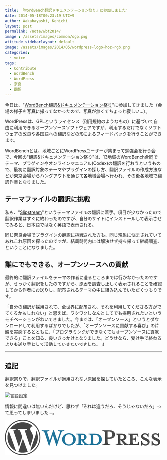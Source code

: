 ```yaml
---
title: 「WordBench翻訳ドキュメンテーション祭り」に参加しました'
date: 2014-05-18T00:23:19 UTC+9
author: Wakabayashi, Kenichi
layout: post
permalink: /note/wbt2014/
image : /assets/images/common/ogp.png
attitude_sidebarlayout: default
image: /assets/images/2014/05/wordpress-logo-hoz-rgb.png
categories:
  - voice
tags:
  - Contribute
  - WordBench
  - WordPress
  - 奈良
  - 翻訳
---
```

今日は、"[WordBench翻訳&ドキュメンテーション祭り](http://wordbench.org/2014/04/24/translation2014/)"に参加してきました（会場の様子を写真に撮ってなかったので、写真が無くてちょっと寂しい...）。

WordPressは、GPLというライセンス（利用規約のようなもの）に基づいて自由に利用できるオープンソースソフトウェアですが、利用するだけでなくソフトウェアの改良や各国語への翻訳などの形によるフィードバックを行うことができます。

WordBenchとは、地域ごとにWordPressユーザーが集まって勉強会を行う会で、今回の"翻訳&ドキュメンテーション祭り"は、13地域のWordBench合同でテーマ、プラグインやオンラインマニュアル(Codex)の翻訳を行おうというもので、最初に翻訳対象のテーマやプラグインの探し方、翻訳ファイルの作成方法などが東京会場からハングアウトを通じて各地域会場へ行われ、その後各地域で翻訳作業となりました。

## テーマファイルの翻訳に挑戦
私も、"[Slipstream](https://wordpress.org/themes/slipstream)"というテーマファイルの翻訳に着手。項目が少なかったので翻訳作業はすぐに終わったのですが、自分のサイトにインストールして表示させてみると、日本語ではなく英語で表示される。

同じ奈良会場でプラグインの翻訳に挑戦された方も、同じ現象に悩まされていてあれこれ原因を探ったのですが、結局時間内には解決せず持ち帰って継続調査、ということになりました。

## 誰にでもできる、オープンソースへの貢献
最終的に翻訳ファイルをテーマの作者に送るところまでは行かなかったのですが、せっかく翻訳をしたのですから、原因を調査し正しく表示されることを確認してから作者にお送りし、配布されるテーマの中に組み込んでいただくつもりです。

「自分の翻訳が採用されて、全世界に配布され、それを利用してくださる方がでてくるかもしれない」と思えば、ワクワクしなんとしてでも採用されたいというモチベーションがわいてきました。今までは、「オープンソース」というとダウンロードして利用するばかりでしたが、「オープンソースに貢献する喜び」の片鱗を実感するとともに、「プログラミングができなくてもオープンソースに貢献できる」ことを知る、良いきっかけとなりました。どうせなら、受け手で終わるよりも送り手として活動していきたいですしね。 ;) 

- - -
## 追記
翻訳祭りで、翻訳ファイルが適用されない原因を探していたところ、こんな表示を見つけました。

![言語設定](/assets/images/2014/05/language-300x120.png)

情報に間違いは無いんだけど、思わず「それは違うだろ、そうじゃないだろ」って思ってしまいました...。

![WordPress](/assets/images/2014/05/wordpress-logo-hoz-rgb.png)
